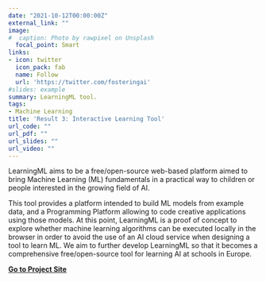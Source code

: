 ```yaml
---
date: "2021-10-12T00:00:00Z"
external_link: ""
image:
#  caption: Photo by rawpixel on Unsplash
  focal_point: Smart
links:
- icon: twitter
  icon_pack: fab
  name: Follow
  url: 'https://twitter.com/fosteringai'
#slides: example
summary: LearningML tool.
tags:
- Machine Learning
title: 'Result 3: Interactive Learning Tool'
url_code: ""
url_pdf: ""
url_slides: ""
url_video: ""
---
```


LearningML aims to be a free/open-source web-based platform aimed to bring Machine Learning (ML) fundamentals in a practical way to children or people interested in the growing field of AI. 

This tool provides a platform intended to build ML models from example data, and a Programming Platform allowing to code creative applications using those models. At this point, LearningML is a proof of concept to explore whether machine learning algorithms can be executed locally in the browser in order to avoid the use of an AI cloud service when designing a tool to learn ML. We aim to further develop LearningML so that it becomes a comprehensive free/open-source tool for learning AI at schools in Europe.


<a class="boton" href="https://web.learningml.org/en/home-spanish-en-translation/" > **Go to Project Site** </a>
